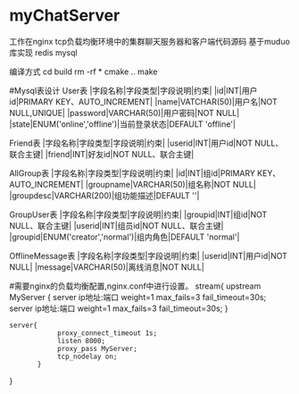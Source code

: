 # myChatServer
工作在nginx tcp负载均衡环境中的集群聊天服务器和客户端代码源码  基于muduo库实现 redis  mysql

编译方式
cd build
rm -rf *
cmake ..
make

#Mysql表设计
User表
|字段名称|字段类型|字段说明|约束|
|id|INT|用户id|PRIMARY KEY、AUTO_INCREMENT|
|name|VATCHAR(50)|用户名|NOT NULL,UNIQUE|
|password|VARCHAR(50)|用户密码|NOT NULL|
|state|ENUM('online','offline')|当前登录状态|DEFAULT 'offline'|

Friend表
|字段名称|字段类型|字段说明|约束|
|userid|INT|用户id|NOT NULL、联合主键|
|friend|INT|好友id|NOT NULL、联合主键|

AllGroup表
|字段名称|字段类型|字段说明|约束|
|id|INT|组id|PRIMARY KEY、AUTO_INCREMENT|
|groupname|VARCHAR(50)|组名称|NOT NULL|
|groupdesc|VARCHAR(200)|组功能描述|DEFAULT ''|

GroupUser表
|字段名称|字段类型|字段说明|约束|
|groupid|INT|组id|NOT NULL、联合主键|
|userid|INT|组员id|NOT NULL、联合主键|
|groupid|ENUM('creator','normal')|组内角色|DEFAULT 'normal'|

OfflineMessage表
|字段名称|字段类型|字段说明|约束|
|userid|INT|用户id|NOT NULL|
|message|VARCHAR(50)|离线消息|NOT NULL|


#需要nginx的负载均衡配置,nginx.conf中进行设置。
stream{
   upstream MyServer {
                server ip地址:端口 weight=1 max_fails=3 fail_timeout=30s;
                server ip地址:端口 weight=1 max_fails=3 fail_timeout=30s;
        }

    server{
                proxy_connect_timeout 1s;
                listen 8000;
                proxy_pass MyServer;
                tcp_nodelay on;
           }

}
